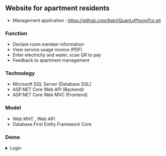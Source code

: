 ## Website for apartment residents
 
- Management application : https://github.com/Itatri/QuanLyPhongTro.git

### Function
- Declare room member information
- View service usage invoice (PDF)
- Enter electricity and water, scan QR to pay
- Feedback to apartment management


### Technology

- Microsoft SQL Server (Database SQL)
- ASP.NET Core Web API (Backend)
- ASP.NET Core Web MVC (Frontend)

### Model
- Web MVC , Web API
- Database First Entity Framework Core

### Demo
<details>
  <summary>Login</summary>
  <img loading="lazy" src="https://github.com/user-attachments/assets/4a71b7c7-d583-47d2-9b31-ddabd64c80d4">
</details>
